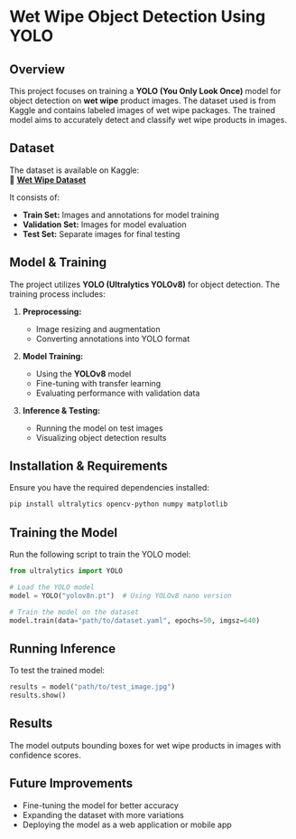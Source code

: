 # Wet Wipe Object Detection Using YOLO  

## Overview  
This project focuses on training a **YOLO (You Only Look Once)** model for object detection on **wet wipe** product images. The dataset used is from Kaggle and contains labeled images of wet wipe packages. The trained model aims to accurately detect and classify wet wipe products in images.  

## Dataset  
The dataset is available on Kaggle:  
🔗 **[Wet Wipe Dataset](https://www.kaggle.com/datasets/erhanbaran/wet-wipe)**  

It consists of:  
- **Train Set:** Images and annotations for model training  
- **Validation Set:** Images for model evaluation  
- **Test Set:** Separate images for final testing  

## Model & Training  
The project utilizes **YOLO (Ultralytics YOLOv8)** for object detection. The training process includes:  
1. **Preprocessing:**  
   - Image resizing and augmentation  
   - Converting annotations into YOLO format  

2. **Model Training:**  
   - Using the **YOLOv8** model  
   - Fine-tuning with transfer learning  
   - Evaluating performance with validation data  

3. **Inference & Testing:**  
   - Running the model on test images  
   - Visualizing object detection results  

## Installation & Requirements  
Ensure you have the required dependencies installed:  
```bash
pip install ultralytics opencv-python numpy matplotlib
```

## Training the Model  
Run the following script to train the YOLO model:  
```python
from ultralytics import YOLO

# Load the YOLO model
model = YOLO("yolov8n.pt")  # Using YOLOv8 nano version

# Train the model on the dataset
model.train(data="path/to/dataset.yaml", epochs=50, imgsz=640)
```

## Running Inference  
To test the trained model:  
```python
results = model("path/to/test_image.jpg")  
results.show()
```

## Results  
The model outputs bounding boxes for wet wipe products in images with confidence scores.  

## Future Improvements  
- Fine-tuning the model for better accuracy  
- Expanding the dataset with more variations  
- Deploying the model as a web application or mobile app  
